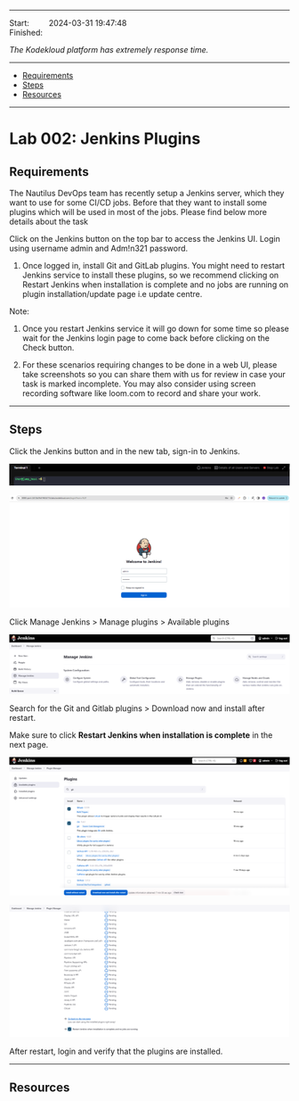  
------------------------------

Start: &nbsp;&nbsp;&nbsp;&nbsp;&nbsp;&nbsp;&nbsp;&nbsp;2024-03-31 19:47:48   
Finished: &nbsp;&nbsp;

*The Kodekloud platform has extremely response time.*

------------------------------

- [Requirements](#requirements)
- [Steps](#steps)
- [Resources](#resources)

------------------------------

# Lab 002: Jenkins Plugins

## Requirements

The Nautilus DevOps team has recently setup a Jenkins server, which they want to use for some CI/CD jobs. Before that they want to install some plugins which will be used in most of the jobs. Please find below more details about the task

Click on the Jenkins button on the top bar to access the Jenkins UI. Login using username admin and Adm!n321 password.


1. Once logged in, install Git and GitLab plugins. You might need to restart Jenkins service to install these plugins, so we recommend clicking on Restart Jenkins when installation is complete and no jobs are running on plugin installation/update page i.e update centre.

Note:

1. Once you restart Jenkins service it will go down for some time so please wait for the Jenkins login page to come back before clicking on the Check button.

2. For these scenarios requiring changes to be done in a web UI, please take screenshots so you can share them with us for review in case your task is marked incomplete. You may also consider using screen recording software like loom.com to record and share your work.

------------------------------

## Steps

Click the Jenkins button and in the new tab, sign-in to Jenkins.

![](../../Images/lab002-jenkins-jenkins-plugins.png)

![](../../Images/lab002-jenkins-new-tab-signin.png)

Click Manage Jenkins > Manage plugins > Available plugins

![](../../Images/lab002-jenkins-manage-jenkins-manage-plugins.png)

Search for the Git and Gitlab plugins > Download now and install after restart.

Make sure to click **Restart Jenkins when installation is complete** in the next page.

![](../../Images/lab002-jenkins-download-search-git-gitlab.png)

![](../../Images/lab002-jenkins-restart-after-download.png)

After restart, login and verify that the plugins are installed.





------------------------------

## Resources